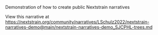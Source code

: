 Demonstration of how to create public Nextstrain narratives

View this narrative at https://nextstrain.org/community/narratives/LSchulz2022/nextstrain-narratives-demo@main/nextstrain-narratives-demo_SJCPHL-trees.md
